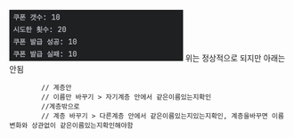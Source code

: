 ![img_1.png](img_1.png)
위는 정상적으로 되지만 아래는 안됨





			// 계층안
			// 이름만 바꾸기 > 자기계층 안에서 같은이름있는지확인
			//계층밖으로
			// 계층 바꾸기 > 다른계층 안에서 같은이름있는지있는지확인, 계층을바꾸면 이름변화와 상관없이 같은이름있는지확인해야함
